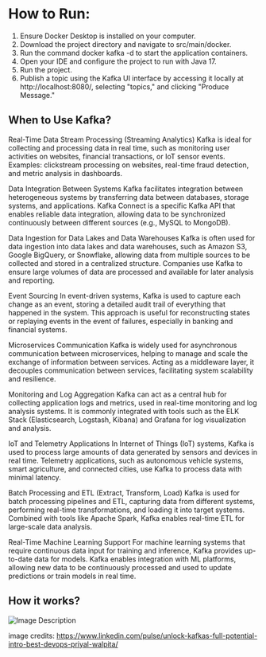 # How to Run:

1. Ensure Docker Desktop is installed on your computer.
2. Download the project directory and navigate to src/main/docker.
3. Run the command docker kafka -d to start the application containers.
4. Open your IDE and configure the project to run with Java 17.
5. Run the project.
6. Publish a topic using the Kafka UI interface by accessing it locally at http://localhost:8080/, selecting "topics," and clicking "Produce Message."

## When to Use Kafka?

Real-Time Data Stream Processing (Streaming Analytics)
Kafka is ideal for collecting and processing data in real time, such as monitoring user activities on websites, financial transactions, or IoT sensor events.
Examples: clickstream processing on websites, real-time fraud detection, and metric analysis in dashboards.

Data Integration Between Systems
Kafka facilitates integration between heterogeneous systems by transferring data between databases, storage systems, and applications.
Kafka Connect is a specific Kafka API that enables reliable data integration, allowing data to be synchronized continuously between different sources (e.g., MySQL to MongoDB).

Data Ingestion for Data Lakes and Data Warehouses
Kafka is often used for data ingestion into data lakes and data warehouses, such as Amazon S3, Google BigQuery, or Snowflake, allowing data from multiple sources to be collected and stored in a centralized structure.
Companies use Kafka to ensure large volumes of data are processed and available for later analysis and reporting.

Event Sourcing
In event-driven systems, Kafka is used to capture each change as an event, storing a detailed audit trail of everything that happened in the system.
This approach is useful for reconstructing states or replaying events in the event of failures, especially in banking and financial systems.

Microservices Communication
Kafka is widely used for asynchronous communication between microservices, helping to manage and scale the exchange of information between services.
Acting as a middleware layer, it decouples communication between services, facilitating system scalability and resilience.

Monitoring and Log Aggregation
Kafka can act as a central hub for collecting application logs and metrics, used in real-time monitoring and log analysis systems.
It is commonly integrated with tools such as the ELK Stack (Elasticsearch, Logstash, Kibana) and Grafana for log visualization and analysis.

IoT and Telemetry Applications
In Internet of Things (IoT) systems, Kafka is used to process large amounts of data generated by sensors and devices in real time.
Telemetry applications, such as autonomous vehicle systems, smart agriculture, and connected cities, use Kafka to process data with minimal latency.

Batch Processing and ETL (Extract, Transform, Load)
Kafka is used for batch processing pipelines and ETL, capturing data from different systems, performing real-time transformations, and loading it into target systems.
Combined with tools like Apache Spark, Kafka enables real-time ETL for large-scale data analysis.

Real-Time Machine Learning Support
For machine learning systems that require continuous data input for training and inference, Kafka provides up-to-date data for models.
Kafka enables integration with ML platforms, allowing new data to be continuously processed and used to update predictions or train models in real time.

## How it works?

![Image Description](https://media.licdn.com/dms/image/v2/D5612AQGr8IpsMekKfQ/article-cover_image-shrink_600_2000/article-cover_image-shrink_600_2000/0/1687242848800?e=1736985600&v=beta&t=jYom1yCil6k3JcRCdt7hW8vn50_jwQTHvQzb1RTWTLw)

image credits: https://www.linkedin.com/pulse/unlock-kafkas-full-potential-intro-best-devops-priyal-walpita/
